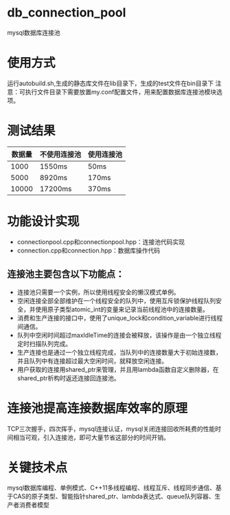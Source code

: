 # db_connection_pool

mysql数据库连接池

# 使用方式

运行autobuild.sh,生成的静态库文件在lib目录下，生成的test文件在bin目录下
注意：可执行文件目录下需要放置my.conf配置文件，用来配置数据库连接池模块选项。

# 测试结果

| 数据量 | 不使用连接池 | 使用连接池 |
| ------ | ------------ | ---------- |
| 1000   | 1550ms       | 50ms       |
| 5000   | 8920ms       | 170ms      |
| 10000  | 17200ms      | 370ms      |

# 功能设计实现

- connectionpool.cpp和connectionpool.hpp：连接池代码实现
- connection.cpp和connection.hpp：数据库操作代码

## 连接池主要包含以下功能点：

- 连接池只需要一个实例，所以使用线程安全的懒汉模式单例。
- 空闲连接全部全部维护在一个线程安全的队列中，使用互斥锁保护线程队列安全，并使用原子类型atomic_int的变量来记录当前线程池中的连接数量。
- 消费和生产连接的接口中，使用了unique_lock和condition_variable进行线程间通信。
- 队列中空闲时间超过maxIdleTime的连接会被释放，该操作是由一个独立线程定时扫描队列完成。
- 生产连接也是通过一个独立线程完成，当队列中的连接数量大于初始连接数，并且队列中有连接超过最大空闲时间，就释放空闲连接。
- 用户获取的连接用shared_ptr来管理，并且用lambda函数自定义删除器，在shared_ptr析构时返还连接回连接池。

# 连接池提高连接数据库效率的原理

TCP三次握手，四次挥手，mysql连接认证，mysql关闭连接回收所耗费的性能时间相当可观，引入连接池，即可大量节省这部分的时间开销。

# 关键技术点

mysql数据库编程、单例模式、C++11多线程编程、线程互斥、线程同步通信、基于CAS的原子类型、智能指针shared_ptr、lambda表达式、queue队列容器、生产者消费者模型
